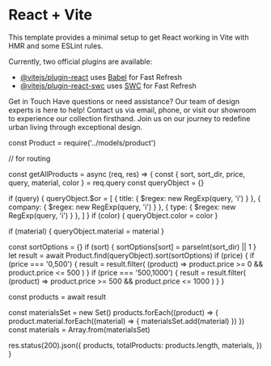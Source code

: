 # React + Vite

This template provides a minimal setup to get React working in Vite with HMR and some ESLint rules.

Currently, two official plugins are available:

- [@vitejs/plugin-react](https://github.com/vitejs/vite-plugin-react/blob/main/packages/plugin-react/README.md) uses [Babel](https://babeljs.io/) for Fast Refresh
- [@vitejs/plugin-react-swc](https://github.com/vitejs/vite-plugin-react-swc) uses [SWC](https://swc.rs/) for Fast Refresh

Get in Touch
Have questions or need assistance? Our team of design experts is here to help! Contact us via email, phone, or visit our showroom to experience our collection firsthand. Join us on our journey to redefine urban living through exceptional design.

const Product = require('../models/product')

// for routing

const getAllProducts = async (req, res) => {
const { sort, sort_dir, price, query, material, color } = req.query
const queryObject = {}

if (query) {
queryObject.$or = [
{ title: { $regex: new RegExp(query, 'i') } },
{ company: { $regex: new RegExp(query, 'i') } },
{ type: { $regex: new RegExp(query, 'i') } },
]
}
if (color) {
queryObject.color = color
}

if (material) {
queryObject.material = material
}

const sortOptions = {}
if (sort) {
sortOptions[sort] = parseInt(sort_dir) || 1
}
let result = await Product.find(queryObject).sort(sortOptions)
if (price) {
if (price === '0,500') {
result = result.filter(
(product) => product.price >= 0 && product.price <= 500
)
}
if (price === '500,1000') {
result = result.filter(
(product) => product.price >= 500 && product.price <= 1000
)
}
}

const products = await result

const materialsSet = new Set()
products.forEach((product) => {
product.material.forEach((material) => {
materialsSet.add(material)
})
})
const materials = Array.from(materialsSet)

res.status(200).json({
products,
totalProducts: products.length,
materials,
})
}
